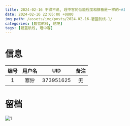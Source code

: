 ```yaml
---
title: 2024-02-16 不得不说, 理中客的低能程度和豚畜是一样的~#1
date: 2024-02-16 22:05:00 +0800
img_path: /assets/img/posts/2024-02-16-碧蓝航线-1/
categories: [碧蓝航线, 贴吧]
tags: [碧蓝航线, 理中客]
---
```


# 信息

| 编号 | 用户名 |    UID    | 备注 |
| :--: | :----: | :-------: | :--: |
|  1   |  寒狞  | 373951625 |  无  |

# 留档

![1](1.jpg)